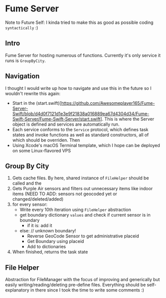 # Fume Server

Note to Future Self: I kinda tried to make this as good as possible coding `syntactically` :)

## Intro

Fume Server for hosting numerous of functions. Currently it's only service it runs is `GroupByCity`.

## Navigation

I thought I would write up how to navigate and use this in the future so I wouldn't rewrite this again:

 - Start in the (start.swift)[https://github.com/Awesomeplayer165/Fume-Server-Swift/blob/d4d0f7121d1e3e9f21838a016889ea67d4304d34/Fume-Swift-Server/Fume-Swift-Server/start.swift]. This is where the Server object is defined and services are automatically run.
 - Each service conforms to the `Service` protocol, which defines task states and invoke functions as well as standard constructors, all of which should be overriden.
Then
 - Using Xcode's macOS Terminal template, which I hope can be deployed on some Linux-flavored VPS

## Group By City

1. Gets cache files. By here, shared instance of `FileHelper` should be called and the 
2. Gets Purple Air sensors and filters out unnecessary items like indoor items (NEED TO ADD: sensors not geocoded yet or changed/deleted/added)
3. for every sensor:
   - Write every 10th iteration using `FileHelper` abstraction
   - get boundary dictionary `values` and check if current sensor is in boundary
     - if it is: add it
   - else: // unknown boundary!
      - Reverse GeoCode Sensor to get administrative placeid
      - Get Boundary using placeid
      - Add to dictionaries
4. When finished, returns the task state

## File Helper

Abstraction for FileManager with the focus of improving and generically but easily writing/reading/deleting pre-define files. Everything should be self-explanatory in there since I took the time to write some comments :)


